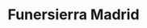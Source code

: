 ---
title: "Funersierra Madrid"
url: /majadahonda/funersierra-madrid/
shop: directores de funerarias
---
